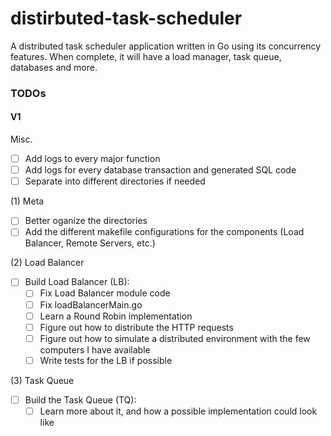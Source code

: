 # distirbuted-task-scheduler
A distributed task scheduler application written in Go using its concurrency features. When complete, it will have a load manager, task queue, databases and more.

### TODOs

#### V1

Misc. 
- [ ] Add logs to every major function
- [ ] Add logs for every database transaction and generated SQL code
- [ ] Separate into different directories if needed

(1) Meta
- [ ] Better oganize the directories
- [ ] Add the different makefile configurations for the components (Load Balancer, Remote Servers, etc.)

(2) Load Balancer
- [ ] Build Load Balancer (LB):
    - [ ] Fix Load Balancer module code
    - [ ] Fix loadBalancerMain.go
    - [ ] Learn a Round Robin implementation 
    - [ ] Figure out how to distribute the HTTP requests
    - [ ] Figure out how to simulate a distributed environment with the few computers I have available
    - [ ] Write tests for the LB if possible

(3) Task Queue
- [ ] Build the Task Queue (TQ):
    - [ ] Learn more about it, and how a possible implementation could look like
